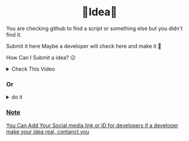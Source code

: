 <h1 align="center">💫Idea💫</h1>

You are checking github to find a script or something else but you didn't find it.

Submit it here Maybe a developer will check here and make it 🌵

How Can I Submit a idea? 😑

<details><summary>Check This Video</summary>
    <br>
    
https://user-images.githubusercontent.com/95581741/197784907-f38ddd74-bf87-4fb0-9522-41a84e4dc79e.mp4

</details>

### Or

<details><summary>do it</summary>
    <br>
    <p>Open This Create File in Idea Folder from here from <a href="https://github.com/BlackSnowDot/Idea/new/main/Ideas">Here</p></p>
    <p>Fill "name your file..." With your idea name or something like that</p>
    <p>In "edit new file" section Enter your idea :heart:</p>
    <p>in "commit new file" part, enter your name (Optional)</p>
    <p>Finally Click commit new file Button 🔘</p>
    <br>
</details>


### Note
You Can Add Your Social media link or ID for developers
if a developer make your idea real, contanct you
